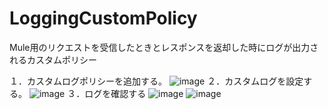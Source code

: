 # LoggingCustomPolicy
Mule用のリクエストを受信したときとレスポンスを返却した時にログが出力されるカスタムポリシー

１．カスタムログポリシーを追加する。
![image](https://user-images.githubusercontent.com/38703661/131711422-3ebe172b-ec9e-48f1-9684-dda46586750e.png)
２．カスタムログを設定する。
![image](https://user-images.githubusercontent.com/38703661/131711798-0314e0ee-6860-4ebe-9648-443b260f76af.png)
３．ログを確認する
![image](https://user-images.githubusercontent.com/38703661/131711947-e49b1022-b03f-4705-926a-6ffadd861458.png)
![image](https://user-images.githubusercontent.com/38703661/131711991-55ad8d9a-7bc0-434c-87f0-d0305fb3c07f.png)
